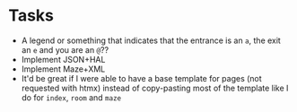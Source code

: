# Tasks
* A legend or something that indicates that the entrance is an `a`, the exit an `e` and you are an `@`??
* Implement JSON+HAL
* Implement Maze+XML
* It'd be great if I were able to have a base template for pages (not requested with htmx) instead of copy-pasting most of the template like I do for `index`, `room` and `maze`
